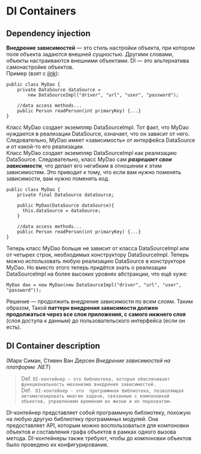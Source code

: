 # DI Containers
## Dependency injection 
**Внедрение зависимостей** — это стиль настройки объекта, при котором поля объекта задаются внешней сущностью. Другими словами, объекты настраиваются внешними объектами. DI — это альтернатива самонастройке объектов.  
Пример (взят с [_link_](https://habr.com/ru/post/350068/)):  
```
public class MyDao {
    private DataSource dataSource =
        new DataSourceImpl("driver", "url", "user", "password");

    //data access methods...
    public Person readPerson(int primaryKey) {...}
}
```
Класс MyDao создает экземпляр DataSourceImpl. Тот факт, что MyDao нуждается в реализации DataSource, означает, что он зависит от него. Следовательно, MyDao имеет «зависимость» от интерфейса DataSource и от какой-то его реализации.  
Класс MyDao создает экземпляр DataSourceImpl как реализацию DataSource. Следовательно, класс MyDao сам **_разрешает свои зависимости_**, что делает его негибким в отношении к этим зависимостям. Это приводит к тому, что если вам нужно поменять зависимости, вам нужно поменять код.  
```
public class MyDao {
    private final DataSource dataSource;
    
    public MyDao(DataSource dataSource){
      this.dataSource = dataSource;
    }

    //data access methods...
    public Person readPerson(int primaryKey) {...}
}
```
Теперь класс MyDao больше не зависит от класса DataSourceImpl или от четырех строк, необходимых конструктору DataSourceImpl. Теперь можно использовать любую реализацию DataSource в конструкторе MyDao.  Но вместо этого теперь придётся знать о реализации DataSourceImpl на более высоких уровнях абстракции, что ещё хуже:
```
MyDao dao = new MyDao(new DataSourceImpl("driver", "url", "user", "password"));
```
Решение — продолжить внедрение зависимости по всем слоям. Таким образом, Такой **паттерн внедрения зависимости должен продолжаться через все слои приложения, с самого нижнего слоя** (слоя доступа к данным) до пользовательского интерфейса (если он есть).



## DI Container description
(Марк Симан, Стивен Ван Дерсен _Внедрение зависимостей на платформе .NET_)
> Def. ``DI-контейнер – это библиотека, которая обеспечивает функциональность механизма внедрения зависимостей.``  
Def. 
`` DI-контейнер - это  программная библиотека, позволяющая автоматизировать многие задачи, связанные с компоновкой объектов, управлением временем их жизни и их перехватом.``  


DI-контейнер представляет собой программную библиотеку, похожую на любую
другую библиотеку программных модулей. Она предоставляет API, которым можно
воспользоваться для компоновки объектов и составления графа объектов в рамках
одного вызова метода. DI-контейнеры также требуют, чтобы до компоновки объектов было проведено их конфигурирование.